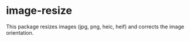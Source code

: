 # image-resize
This package resizes images (jpg, png, heic, heif) and corrects the image orientation.
